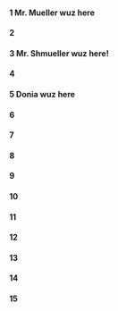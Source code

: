 #### 1 Mr. Mueller wuz here
#### 2
#### 3 Mr. Shmueller wuz here!
#### 4
#### 5 Donia wuz here
#### 6
#### 7
#### 8
#### 9
#### 10
#### 11
#### 12
#### 13
#### 14
#### 15